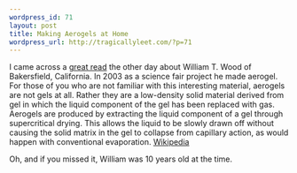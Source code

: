 ```yaml
--- 
wordpress_id: 71
layout: post
title: Making Aerogels at Home
wordpress_url: http://tragicallyleet.com/?p=71
---
```


I came across a [great read](http://adzoe.8m.com/Aerogelsa.htm) the other day about William T. Wood of Bakersfield, California.  In 2003 as a science fair project he made aerogel.  For those of you who are not familiar with this interesting material, aerogels are not gels at all.  Rather they are a low-density solid material derived from gel in which the liquid component of the gel has been replaced with gas.  Aerogels are produced by extracting the liquid component of a gel through supercritical drying. This allows the liquid to be slowly drawn off without causing the solid matrix in the gel to collapse from capillary action, as would happen with conventional evaporation. [Wikipedia](http://en.wikipedia.org/wiki/Aerogel)

Oh, and if you missed it, William was 10 years old at the time.
